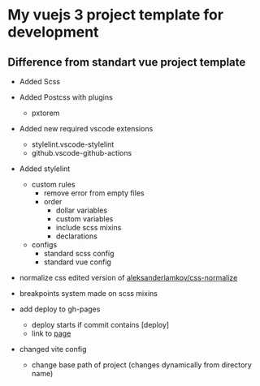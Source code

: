 # My vuejs 3 project template for development

## Difference from standart vue project template

- Added Scss

- Added Postcss with plugins
  - pxtorem

- Added new required vscode extensions
  - stylelint.vscode-stylelint
  - github.vscode-github-actions

- Added stylelint
  - custom rules
    - remove error from empty files
    - order
      - dollar variables
      - custom variables
      - include scss mixins
      - declarations
  - configs
    - standard scss config
    - standard vue config

- normalize css edited version of [aleksanderlamkov/css-normalize](https://github.com/aleksanderlamkov/css-normalize)
- breakpoints system made on scss mixins
- add deploy to gh-pages
  - deploy starts if commit contains [deploy]
  - link to [page](https://traumde.github.io/vue-project-template/)

- changed vite config
  - change base path of project (changes dynamically from directory name)
